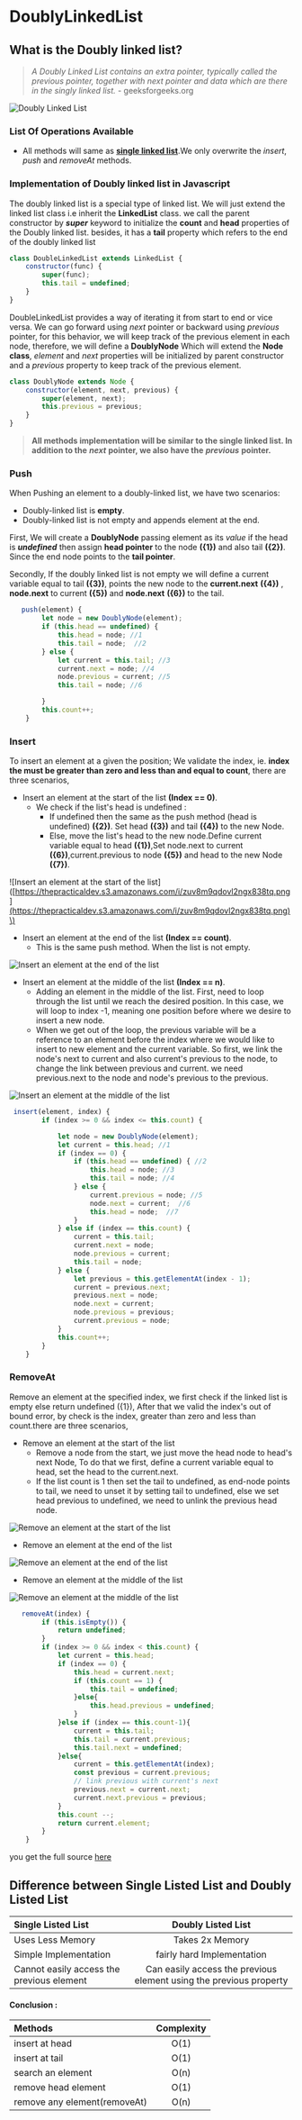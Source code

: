 # DoublyLinkedList

## What is the Doubly linked list?

> _A Doubly Linked List contains an extra pointer, typically called the previous pointer, together with next pointer and data which are there in the singly linked list._ - geeksforgeeks.org

![Doubly Linked List](https://thepracticaldev.s3.amazonaws.com/i/5r9178k7elaqve5sjr4m.png)

### List Of Operations Available

* All methods will same as [**single linked list**](https://dev.to/swarup260/data-structures-algorithms-in-javascript-single-linked-list-part-1-3ghg).We only overwrite the _insert_, _push_ and _removeAt_ methods.

### Implementation of Doubly linked list in Javascript

The doubly linked list is a special type of linked list. We will just extend the linked list class i.e inherit the **LinkedList** class. we call the parent constructor by _**super**_ keyword to initialize the **count** and **head** properties of the Doubly linked list. besides, it has a **tail** property which refers to the end of the doubly linked list

```javascript
class DoubleLinkedList extends LinkedList {
    constructor(func) {
        super(func);
        this.tail = undefined;
    }
}
```

DoubleLinkedList provides a way of iterating it from start to end or vice versa. We can go forward using _next_ pointer or backward using _previous_ pointer, for this behavior, we will keep track of the previous element in each node, therefore, we will define a **DoublyNode** Which will extend the **Node class**, _element_ and _next_ properties will be initialized by parent constructor and a _previous_ property to keep track of the previous element.

```javascript
class DoublyNode extends Node {
    constructor(element, next, previous) {
        super(element, next);
        this.previous = previous;
    }
}
```

> **All methods implementation will be similar to the single linked list. In addition to the** _**next**_ **pointer, we also have the** _**previous**_ **pointer.**

### Push

When Pushing an element to a doubly-linked list, we have two scenarios:

* Doubly-linked list is **empty**. 
* Doubly-linked list is not empty and appends element at the end.

First, We will create a **DoublyNode** passing element as its _value_ if the head is _**undefined**_ then assign **head pointer** to the node **\({1}\)** and also tail **\({2}\)**. Since the end node points to the **tail pointer**.

Secondly, If the doubly linked list is not empty we will define a current variable equal to tail **\({3}\)**, points the new node to the **current.next** **\({4}\)** , **node.next** to current **\({5}\)** and **node.next** **\({6}\)** to the tail.

```javascript
   push(element) {
        let node = new DoublyNode(element);
        if (this.head == undefined) {
            this.head = node; //1
            this.tail = node;  //2
        } else {
            let current = this.tail; //3
            current.next = node; //4
            node.previous = current; //5
            this.tail = node; //6

        }
        this.count++;
    }
```

### Insert

To insert an element at a given the position; We validate the index, ie. **index the must be greater than zero and less than and equal to count**, there are three scenarios,

* Insert an element at the start of the list **\(Index == 0\)**.
  * We check if the list's head is undefined :
    * If undefined then the same as the push method \(head is undefined\) **\({2}\)**. Set head **\({3}\)** and tail **\({4}\)** to the new Node.
    * Else, move the list's head to the new node.Define current variable equal to head **\({1}\)**,Set node.next to current **\({6}\)**,current.previous to node **\({5}\)**  and head to the new Node **\({7}\)**.

!\[Insert an element at the start of the list\] \([https://thepracticaldev.s3.amazonaws.com/i/zuv8m9qdovl2ngx838tq.png](https://thepracticaldev.s3.amazonaws.com/i/zuv8m9qdovl2ngx838tq.png)\)

* Insert an element at the end of the list **\(Index == count\)**.
  * This is the same push method. When the list  is not empty.

![Insert an element at the end of the list ](https://thepracticaldev.s3.amazonaws.com/i/veqmu46l70tpja37ukbi.png)

* Insert an element at the middle of the list **\(Index == n\)**.
  * Adding an element in the middle of the list. First, need to loop through the list until we reach the desired position. In this case, we will loop to index -1, meaning one position before where we desire to insert a new node.
  * When we get out of the loop, the previous variable will be a reference to an element before the index where we would like to insert to new element and the current variable. So first, we link the node's next to current and also current's previous to the node, to change the link between previous and current. we need previous.next to the node and node's previous to the previous. 

![Insert an element at the middle of the list](https://thepracticaldev.s3.amazonaws.com/i/0zsgxj679cuu62htie9o.png)

```javascript
 insert(element, index) {
        if (index >= 0 && index <= this.count) {

            let node = new DoublyNode(element);
            let current = this.head; //1
            if (index == 0) {
                if (this.head == undefined) { //2
                    this.head = node; //3
                    this.tail = node; //4
                } else {
                    current.previous = node; //5
                    node.next = current;  //6
                    this.head = node;  //7
                }
            } else if (index == this.count) {
                current = this.tail;
                current.next = node;
                node.previous = current;
                this.tail = node;
            } else {
                let previous = this.getElementAt(index - 1);
                current = previous.next;
                previous.next = node;
                node.next = current;
                node.previous = previous;
                current.previous = node;
            }
            this.count++;
        }
    }
```

### RemoveAt

Remove an element at the specified index, we first check if the linked list is empty else return undefined \({1}\), After that we valid the index's out of bound error, by check is the index, greater than zero and less than count.there are three scenarios,

* Remove an element at the start of the list
  * Remove a node from the start, we just move the head node to head's next Node, To do that we first, define a current variable equal to head, set the head to the current.next.
  * If the list count is 1 then set the tail to undefined, as end-node points to tail, we need to unset it by setting tail to undefined, else we set head previous to undefined, we need to unlink the previous head node.

![Remove an element at the start of the list](https://thepracticaldev.s3.amazonaws.com/i/3nie9up1jdb1wehpu5ph.png)

* Remove an element at the end of the list

![Remove an element at the end of the list](https://thepracticaldev.s3.amazonaws.com/i/h7tlfwyey26t8ddz1ihx.png)

* Remove an element at the middle of the list 

![Remove an element at the middle of the list](https://thepracticaldev.s3.amazonaws.com/i/trkmb5qca6pyw9ckpjof.png)

```javascript
   removeAt(index) {
        if (this.isEmpty()) {
            return undefined;
        }
        if (index >= 0 && index < this.count) {
            let current = this.head;
            if (index == 0) {
                this.head = current.next;
                if (this.count == 1) {
                    this.tail = undefined;
                }else{
                    this.head.previous = undefined;
                }
            }else if (index == this.count-1){
                current = this.tail;
                this.tail = current.previous;
                this.tail.next = undefined;
            }else{
                current = this.getElementAt(index);
                const previous = current.previous;
                // link previous with current's next
                previous.next = current.next;
                current.next.previous = previous;
            }
            this.count --;
            return current.element;
        }
    }
```

you get the full source [here](https://github.com/swarup260/Learning_Algorithms/blob/master/data_structure/DoubleLinkedList.js)

## Difference between Single Listed List and Doubly Listed List

| Single Listed List | Doubly Listed List |
| :--- | :---: |
| Uses Less Memory | Takes 2x Memory |
| Simple Implementation | fairly hard Implementation |
| Cannot easily access the previous element | Can easily access the previous element using the previous property |

#### Conclusion :

| Methods | Complexity |
| :--- | :---: |
| insert at head | O\(1\) |
| insert at tail | O\(1\) |
| search an element | O\(n\) |
| remove head element | O\(1\) |
| remove any element\(removeAt\) | O\(n\) |

